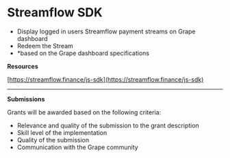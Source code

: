 # Streamflow SDK

* Display logged in users Streamflow payment streams on Grape dashboard
* Redeem the Stream
* \*based on the Grape dashboard specifications



**Resources**

[https://streamflow.finance/js-sdk](https://streamflow.finance/js-sdk)

****

**Submissions**

Grants will be awarded based on the following criteria:

* Relevance and quality of the submission to the grant description
* Skill level of the implementation
* Quality of the submission
* Communication with the Grape community
